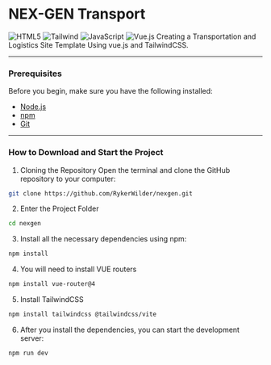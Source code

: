 # NEX-GEN Transport

![HTML5](https://img.shields.io/badge/HTML5-E34F26?style=flat&logo=html5&logoColor=white)
![Tailwind](https://img.shields.io/badge/Tailwind_CSS-06B6D4?style=flat&logo=tailwind-css&logoColor=white)
![JavaScript](https://img.shields.io/badge/JavaScript-F7DF1E?style=flat&logo=javascript&logoColor=black)
![Vue.js](https://img.shields.io/badge/Vue.js-4FC08D?style=flat&logo=vue.js&logoColor=white)
Creating a Transportation and Logistics Site Template Using vue.js and TailwindCSS.

---

### Prerequisites 

Before you begin, make sure you have the following installed: 
- [Node.js](https://nodejs.org/) 
- [npm](https://www.npmjs.com/) 
- [Git](https://git-scm.com/)

---

### How to Download and Start the Project 

1. Cloning the Repository Open the terminal and clone the GitHub repository to your computer:

```bash
git clone https://github.com/RykerWilder/nexgen.git
```

2. Enter the Project Folder
```bash
cd nexgen
```

3. Install all the necessary dependencies using npm:
```bash
npm install
```

4. You will need to install VUE routers
```bash
npm install vue-router@4
```

5. Install TailwindCSS
```bash
npm install tailwindcss @tailwindcss/vite
```

6. After you install the dependencies, you can start the development server:
```bash
npm run dev
```
